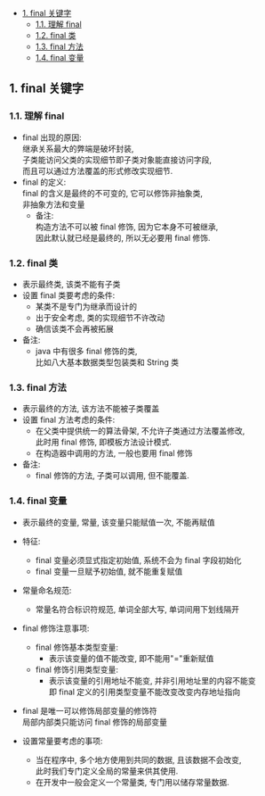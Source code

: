 <!-- TOC -->

- [1. final 关键字](#1-final-关键字)
  - [1.1. 理解 final](#11-理解-final)
  - [1.2. final 类](#12-final-类)
  - [1.3. final 方法](#13-final-方法)
  - [1.4. final 变量](#14-final-变量)

<!-- /TOC -->

## 1. final 关键字

### 1.1. 理解 final
- final 出现的原因:  
  继承关系最大的弊端是破坏封装,    
  子类能访问父类的实现细节即子类对象能直接访问字段,   
  而且可以通过方法覆盖的形式修改实现细节.
- final 的定义:  
  final 的含义是最终的不可变的, 它可以修饰非抽象类,  
  非抽象方法和变量
  - 备注:  
    构造方法不可以被 final 修饰, 因为它本身不可被继承,  
    因此默认就已经是最终的, 所以无必要用 final 修饰.

### 1.2. final 类
- 表示最终类, 该类不能有子类
- 设置 final 类要考虑的条件:  
  - 某类不是专门为继承而设计的
  - 出于安全考虑, 类的实现细节不许改动
  - 确信该类不会再被拓展
- 备注:  
  - java 中有很多 final 修饰的类,   
    比如八大基本数据类型包装类和 String 类

### 1.3. final 方法
- 表示最终的方法, 该方法不能被子类覆盖
- 设置 final 方法考虑的条件:  
  - 在父类中提供统一的算法骨架, 不允许子类通过方法覆盖修改,  
    此时用 final 修饰, 即模板方法设计模式.
  - 在构造器中调用的方法, 一般也要用 final 修饰
- 备注:  
  - final 修饰的方法, 子类可以调用, 但不能覆盖.


### 1.4. final 变量
- 表示最终的变量, 常量, 该变量只能赋值一次, 不能再赋值

- 特征:  
  - final 变量必须显式指定初始值, 系统不会为 final 字段初始化
  - final 变量一旦赋予初始值, 就不能重复赋值


- 常量命名规范:  
  - 常量名符合标识符规范, 单词全部大写, 单词间用下划线隔开

- final 修饰注意事项:  
  - final 修饰基本类型变量:  
    - 表示该变量的值不能改变, 即不能用"="重新赋值
  - final 修饰引用类型变量:  
    - 表示该变量的引用地址不能变, 并非引用地址里的内容不能变   
      即 final 定义的引用类型变量不能改变改变内存地址指向

- final 是唯一可以修饰局部变量的修饰符  
  局部内部类只能访问 final 修饰的局部变量

- 设置常量要考虑的事项:  
  - 当在程序中, 多个地方使用到共同的数据, 且该数据不会改变,  
    此时我们专门定义全局的常量来供其使用.
  - 在开发中一般会定义一个常量类, 专门用以储存常量数据.